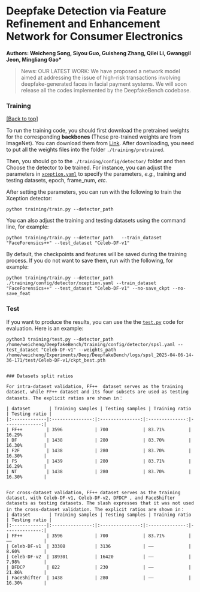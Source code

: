 # Deepfake Detection via Feature Refinement and Enhancement Network for Consumer Electronics
<b> Authors: Weicheng Song</a>, Siyou Guo</a>, Guisheng Zhang</a>, Qilei Li</a>, Gwanggil Jeon</a>, Mingliang Gao*</a>  </b>


> News:
> OUR LATEST WORK:  We have proposed a network model aimed at addressing the issue of high-risk transactions involving deepfake-generated faces in facial payment systems.  We will soon release all the codes implemented by the DeepfakeBench codebase.


### Training 

<a href="#top">[Back to top]</a>

To run the training code, you should first download the pretrained weights for the corresponding **backbones** (These pre-trained weights are from ImageNet). You can download them from [Link](https://github.com/SCLBD/DeepfakeBench/releases/download/v1.0.0/pretrained.zip). After downloading, you need to put all the weights files into the folder `./training/pretrained`.

Then, you should go to the `./training/config/detector/` folder and then Choose the detector to be trained. For instance, you can adjust the parameters in [`xception.yaml`](./training/config/detector/xception.yaml) to specify the parameters, *e.g.,* training and testing datasets, epoch, frame_num, *etc*.

After setting the parameters, you can run with the following to train the Xception detector:

```
python training/train.py --detector_path 
```

You can also adjust the training and testing datasets using the command line, for example:

```
python training/train.py --detector_path   --train_dataset "FaceForensics++" --test_dataset "Celeb-DF-v1"
```

By default, the checkpoints and features will be saved during the training process. If you do not want to save them, run with the following, for example:

```
python training/train.py --detector_path ./training/config/detector/xception.yaml --train_dataset "FaceForensics++" --test_dataset "Celeb-DF-v1" --no-save_ckpt --no-save_feat
```

### Test

If you want to produce the results, you can use the the [`test.py`](./training/test.py) code for evaluation. Here is an example:

```
python3 training/test.py --detector_path /home/weicheng/DeepfakeBench/training/config/detector/spsl.yaml --test_dataset "Celeb-DF-v1" --weights_path /home/weicheng/Experiments/Deep/DeepfakeBench/logs/spsl_2025-04-06-14-36-171/test/Celeb-DF-v1/ckpt_best.pth


### Datasets split ratios

For intra-dataset validation, FF++  dataset serves as the training dataset, while FF++ dataset and its four subsets are used as testing datasets. The explicit ratios are shown in：

| dataset       | Training samples | Testing samples | Training ratio | Testing ratio |
|:-------------|:---------------:|:---------------:|:--------------:|--------------:|
| FF++         | 3596            | 700             | 83.71%         | 16.29%        |
| DF           | 1438            | 280             | 83.70%         | 16.30%        |
| F2F          | 1438            | 280             | 83.70%         | 16.30%        |
| FS           | 1439            | 280             | 83.71%         | 16.29%        |
| NT           | 1438            | 280             | 83.70%         | 16.30%        |


For cross-dataset validation, FF++ dataset serves as the training dataset, with Celeb-DF-v1, Celeb-DF-v2, DFDCP , and FaceShifter  datasets as testing datasets. The slash expresses that it was not used in the cross-dataset validation. The explicit ratios are shown in：
| dataset       | Training samples | Testing samples | Training ratio | Testing ratio |
|:-------------|:---------------:|:---------------:|:--------------:|--------------:|
| FF++         | 3596            | 700             | 83.71%         | ——            |
| Celeb-DF-v1  | 33308           | 3136            | ——             | 8.60%         |
| Celeb-DF-v2  | 189301          | 16420           | ——             | 7.98%         |
| DFDCP        | 822             | 230             | ——             | 21.86%        |
| FaceShifter  | 1438            | 280             | ——             | 16.30%        |